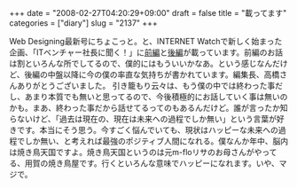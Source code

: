+++
date = "2008-02-27T04:20:29+09:00"
draft = false
title = "載ってます"
categories = ["diary"]
slug = "2137"
+++

Web Designing最新号にちょこっと。と、INTERNET Watchで新しく始まった企画、「ITベンチャー社長に聞く！」に<a href="http://internet.watch.impress.co.jp/cda/president/2008/02/25/18548.html" target="_blank">前編</a>と<a href="http://internet.watch.impress.co.jp/cda/president/2008/02/26/18552.html" target="_blank">後編</a>が載っています。前編のお話は割といろんな所でしてるので、僕的にはもういいかなあ。という感じなんだけど、後編の中盤以降に今の僕の率直な気持ちが書かれています。編集長、高橋さんありがとうございました。
引き籠もり云々は、もう僕の中では終わった事だし、あまり本質でも無いと思ってるので、今後積極的にお話していく事は無いのかも。まあ、終わった事だから話せてるってのもあるんだけど。誰が言ったか知らないけど、「過去は現在の、現在は未来への過程でしか無い」という言葉が好きです。本当にそう思う。今すごく悩んでいても、現状はハッピーな未来への過程でしか無い、と考えれば最強のポジティブ人間になれる。僕なんか年中、脳内は焼き鳥天国ですよ。焼き鳥天国というのは元m-floリサのお母さんがやってる、用賀の焼き鳥屋です。行くといろんな意味でハッピーになれます。いや、マジで。
